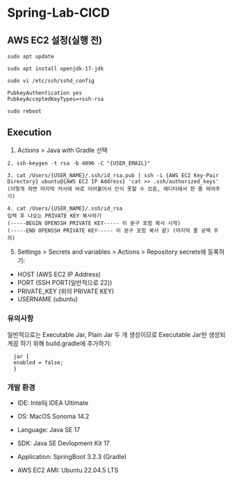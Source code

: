 # Spring-Lab-CICD

## AWS EC2 설정(실행 전)
```
sudo apt update

sudo apt install openjdk-17-jdk
```

```
sudo vi /etc/ssh/sshd_config

PubkeyAuthentication yes
PubkeyAcceptedKeyTypes=+ssh-rsa

sudo reboot
```

## Execution 
1.  Actions > Java with Gradle 선택

```
2. ssh-keygen -t rsa -b 4096 -C "{USER_EMAIL}"
```

```
3. cat /Users/{USER_NAME}/.ssh/id_rsa.pub | ssh -i {AWS EC2 Key-Pair Directory} ubuntu@{AWS EC2 IP Address} 'cat >> .ssh/authorized_keys'
(이렇게 하면 마지막 커서에 바로 이어붙어서 인식 못할 수 있음, 에디터에서 한 줄 띄어주기)
```

```
4. cat /Users/{USER_NAME}/.ssh/id_rsa
입력 후 나오는 PRIVATE KEY 복사하기
(-----BEGIN OPENSSH PRIVATE KEY----- 이 문구 포함 복사 시작)
(-----END OPENSSH PRIVATE KEY----- 이 문구 포함 복사 끝) (마지막 줄 공백 주의)
```

5. Settings > Secrets and variables > Actions > Repository secrets에 등록하기:
- HOST (AWS EC2 IP Address)
- PORT (SSH PORT(일반적으로 22))
- PRIVATE_KEY (위의 PRIVATE KEY)
- USERNAME (ubuntu)

### 유의사항
일반적으로는 Executable Jar, Plain Jar 두 개 생성이므로 Executable Jar만 생성되게끔 하기 위해 build.gradle에 추가하기:

```
  jar {
  enabled = false;
  }
```

### 개발 환경
- IDE: Intellij IDEA Ultimate

- OS: MacOS Sonoma 14.2

- Language: Java SE 17

- SDK: Java SE Devlopment Kit 17

- Application: SpringBoot 3.2.3 (Gradle)

- AWS EC2 AMI: Ubuntu 22.04.5 LTS